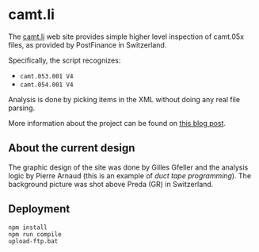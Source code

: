 # camt.li

The [camt.li](http://camt.li) web site provides simple higher level
inspection of camt.05x files, as provided by PostFinance in Switzerland.

Specifically, the script recognizes:

* `camt.053.001 V4`
* `camt.054.001 V4`

Analysis is done by picking items in the XML without doing any real
file parsing.

More information about the project can be found on [this blog post](http://code.fitness/post/2016/05/camt-website.html).

## About the current design

The graphic design of the site was done by Gilles Gfeller and the analysis logic
by Pierre Arnaud (this is an example of _duct tape programming_). The background
picture was shot above Preda (GR) in Switzerland.

## Deployment

```
npm install
npm run compile
upload-ftp.bat
```
